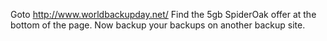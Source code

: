 Goto http://www.worldbackupday.net/ Find the 5gb SpiderOak offer at the bottom of the page. Now backup your backups on another backup site.